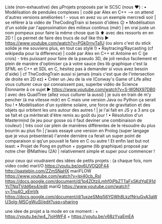 Liste (non-exhaustive) des µProjets proposés par le SCSC (nous ❤️) : 
  • Modélisation de pendules complexes 
| codé par Alex en C++ --> on attend d'autres versions améliorées ! - vous en avez vu un exemple mercredi soir
| se référer à la vidéo de TheCodingTrain si besoin d'idées 😉
  • Modélisation d'un solide par l'approximation des milieux continus (mdr) 
| en vrai juste un nom pompeux pour faire la même chose que là ⬆️  avec des ressorts en en 2D ! 
| ça permet de faire des trucs de ouf like this ► https://www.youtube.com/watch?v=PGk0rnyTa1U (ou alors c'est du stick solide je me souviens plus, en tout cas stylé !)
  • Raytracing/Raycasting (cf wikipedia pour la difference)
| codé par Alex en C++ et Antoine en C (je crois) - très puissant pour faire de la pseudo 3D, de joli rendus facilement et plein de manière d'optimiser ça à votre sauce (les lib graphique c'est la SFML en C++ et SDL en C, hésitez pas à demander si vous avez besoin d'aide)
| cf TheCodingTrain aussi si jamais (mais c'est que de l'intersection de droite en 2D ez)
  • Créer un Jeu de la vie (Conway's Game of Life allez vous culturer ceux qui connaissent pas, superbe vidéo de Science Étonnante à ce sujet ► https://www.youtube.com/watch?v=S-W0NX97DB0 ) avec des QuadTree (allez vous culturer la aussi) 
| je suis en train de m'y pencher (à ma vitesse mdr) en C mais une version Java ou Python ça serait fou ! 
• Modélisation d'un système solaire, une force de gravitation et des objets qui orbitent les uns autour des autres ! 
| je l'ai fait en JS y a 3 ans ça se fait et ça mériterait d'être remis au goût du jour !
  • Résolution d'un Mastermind (le jeu pour gosse où il faut deviner une combinaison de couleur)
| très cool car plein de manières différentes de le résoudre du plus bourrin au plus fin
| j'avais essayé une version en Prolog (super langage que je vous présenterai) l'année dernière ca ferait un super point de comparaison si qq'un pouvait le faire en C ou autre !
  Et enfin last but not least:
  • Projet de Pong en python + pygame (lib graphique) proposé par notre cher @Mathieu (2A)
| relativement simple et super pour commencer !

pour ceux qui voudraient des idées de petits projets :
(a chaque fois, nom video code)
marI/O https://youtu.be/qv6UVOQ0F44 http://pastebin.com/ZZmSNaHX
mariFLOW https://www.youtube.com/watch?v=Ipi40cb_RsI https://docs.google.com/document/d/1p4ZOtziLmhf0jPbZTTaFxSKdYqE91dYcTNqTVdd6es4/edit
mariQ https://www.youtube.com/watch?v=Tnu4O_xEmVk https://docs.google.com/document/d/1uxzeSMqj56YGWh8LkzfNriuGvA3aWU3olg-MSCgWuSI/edit?usp=sharing

une idee de projet a la mode en ce moment :
     + https://youtu.be/iw4_7ioHWF4
     + https://youtu.be/v68zYyaEmEA
